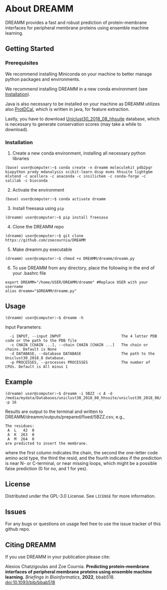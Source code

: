 # About DREAMM
DREAMM provides a fast and robust prediction of protein-membrane interfaces for peripheral membrane proteins using ensemble machine learning.

## Getting Started
### Prerequisites
We recommend installing Miniconda on your machine to better manage python packages and environments.

We recommend installing DREAMM in a new conda environment (see <a href="#Installation">Installation</a>). 

Java is also necessary to be installed on your machine as DREAMM utilizes also [ProtDCal](https://protdcal.zmb.uni-due.de/), which is written in java, for feature extraction.

Lastly, you have to download [Uniclust30_2018_08_hhsuite](http://wwwuser.gwdg.de/~compbiol/uniclust/2018_08/) database, which is necessary to generate conservation scores (may take a while to download).

### Installation
1. Create a new conda environment, installing all necessary python libraries
```
(base) user@computer:~$ conda create -n dreamm moleculekit pdb2pqr biopython prody mdanalysis scikit-learn dssp msms hhsuite lightgbm mlxtend -c acellera -c anaconda -c insilichem -c conda-forge -c salilab -c bioconda
```
2. Activate the environment
```
(base) user@computer:~$ conda activate dreamm
```
3. Install freesasa using ```pip```
```
(dreamm) user@computer:~$ pip install freesasa
```
4. Clone the DREAMM repo
```
(dreamm) user@computer:~$ git clone https://github.com/zoecournia/DREAMM
```
5. Make dreamm.py executable
```
(dreamm) user@computer:~$ chmod +x DREAMM/dreamm/dreamm.py
```
6. To use DREAMM from any directory, place the following in the end of your .bashrc file
```
export DREAMM="/home/USER/DREAMM/dreamm" #Replace USER with your username 
alias dreamm="$DREAMM/dreamm.py"
```

## Usage
```
(dreamm) user@computer:~$ dreamm -h
```

Input Parameters:
```
  -i INPUT, --input INPUT                           The 4 letter PDB code or the path to the PDB file
  -c CHAIN [CHAIN ...], --chain CHAIN [CHAIN ...]   The chain or chains. Default is None
  -d DATABASE, --database DATABASE                  The path to the Uniclust30_2018_8 database.
  -p PROCESSES, --processes PROCESSES               The number of CPUs. Default is All minus 1
 ```

## Example
```
(dreamm) user@computer:~$ dreamm -i 5BZZ -c A -d /media/mydata/Databases/uniclust30_2018_08_hhsuite/uniclust30_2018_08/ -p 16
```
Results are output to the terminal and written to DREAMM/dreamm/outputs/prepared/fixed/5BZZ.csv, e.g.,
```
The residues:
 A  L   42  0
 A  K  263  0
 A  M  264  0
are predicted to insert the membrane.
```
where the first column indicates the chain, the second the one-letter code amino acid type, the third the resid, and the fourth indicates if the prediction is near N- or C-terminal, or near missing loops, which might be a possible false prediction (0 for no, and 1 for yes).

## License
Distributed under the GPL-3.0 License. See `LICENSE` for more information.


## Issues
For any bugs or questions on usage feel free to use the issue tracker of this github repo.

## Citing DREAMM

If you use DREAMM in your publication please cite:

Alexios Chatzigoulas and Zoe Cournia.
**Predicting protein–membrane interfaces of peripheral membrane proteins using ensemble machine learning.**
*Briefings in Bioinformatics*, **2022**, bbab518.
[doi:10.1093/bib/bbab518](https://academic.oup.com/bib/advance-article/doi/10.1093/bib/bbab518/6527274)
